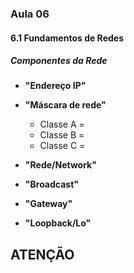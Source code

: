 ### Aula 06

#### 6.1 Fundamentos de Redes

##### Componentes da Rede

- **"Endereço IP"**
- **"Máscara de rede"**
  - Classe A =
  - Classe B =
  - Classe C =

- **"Rede/Network"**
- **"Broadcast"**
- **"Gateway"**
- **"Loopback/Lo"**

## ATENÇÃO
